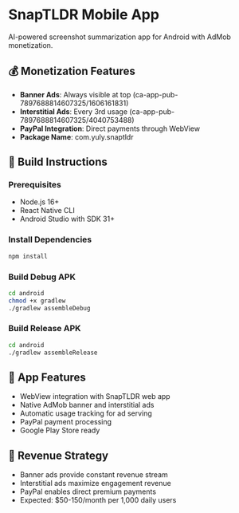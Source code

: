 # SnapTLDR Mobile App

AI-powered screenshot summarization app for Android with AdMob monetization.

## 💰 Monetization Features

- **Banner Ads**: Always visible at top (ca-app-pub-7897688814607325/1606161831)
- **Interstitial Ads**: Every 3rd usage (ca-app-pub-7897688814607325/4040753488)  
- **PayPal Integration**: Direct payments through WebView
- **Package Name**: com.yuly.snaptldr

## 🚀 Build Instructions

### Prerequisites
- Node.js 16+
- React Native CLI
- Android Studio with SDK 31+

### Install Dependencies
```bash
npm install
```

### Build Debug APK
```bash
cd android
chmod +x gradlew
./gradlew assembleDebug
```

### Build Release APK
```bash
cd android
./gradlew assembleRelease
```

## 📱 App Features

- WebView integration with SnapTLDR web app
- Native AdMob banner and interstitial ads
- Automatic usage tracking for ad serving
- PayPal payment processing
- Google Play Store ready

## 🎯 Revenue Strategy

- Banner ads provide constant revenue stream
- Interstitial ads maximize engagement revenue
- PayPal enables direct premium payments
- Expected: $50-150/month per 1,000 daily users